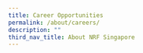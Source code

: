 ```yaml
---
title: Career Opportunities
permalink: /about/careers/
description: ""
third_nav_title: About NRF Singapore
---
```


